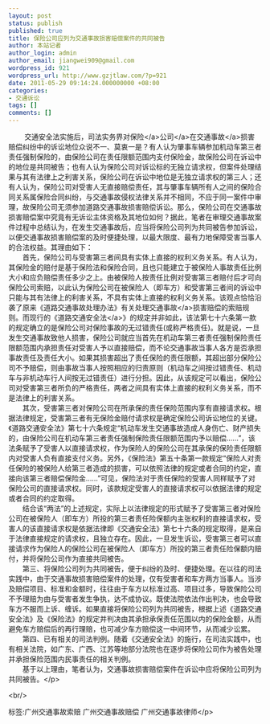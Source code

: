 ```yaml
---
layout: post
status: publish
published: true
title: 保险公司应列为交通事故损害赔偿案件的共同被告
author: 本站记者
author_login: admin
author_email: jiangwei909@gmail.com
wordpress_id: 921
wordpress_url: http://www.gzjtlaw.com/?p=921
date: 2011-05-29 09:14:24.000000000 +08:00
categories:
- 交通诉讼
tags: []
comments: []
---
```

<p><p>　　 交通安全法实施后，司法实务界对<a><a>保险<&#47;a>公司<&#47;a>在<a>交通事故<&#47;a>损害赔偿纠纷中的诉讼地位众说不一、莫衷一是？有人认为肇事车辆参加机动车第三者责任强制保险的，由保险公司在责任限额范围内支付保险金，故保险公司在诉讼中的地位是共同被告；也有人认为保险公司对诉讼标的无独立请求权，但案件处理结果与其有法律上之利害关系，保险公司在诉讼中地位是无独立请求权的第三人；还有人认为，保险公司对受害人无直接赔偿责任，其与肇事车辆所有人之间的保险合同关系属保险合同纠纷，与交通事故侵权法律关系并不相同，不应于同一案件中审理，故保险公司无须参加道路交通事故损害赔偿诉讼。那么，保险公司在交通事故损害赔偿案中究竟有无诉讼主体资格及其地位如何？据此，笔者在审理交通事故案件过程中总结认为，在发生交通事故后，应当将保险公司列为共同被告参加诉讼，以便交通事故损害赔偿案的及时便捷处理，以最大限度、最有力地保障受害当事人的合法权益。其理由如下： <br>　　首先，保险公司与受害第三者间具有实体上直接的权利义务关系。有人认为，其保险金的赔付是基于保险法和保险合同，且也只能建立于被保险人事故责任比例大小和应负赔偿责任多少之上。由被保险人按责任比例对受害第三者赔付后才可向保险公司索赔，以此认为保险公司在被保险人（即车方）和受害第三者间的诉讼中只能与其有法律上的利害关系，不具有实体上直接的权利义务关系。该观点恰恰沿袭了原来《道路交通事故处理办法》有关<a>处理交通事故<&#47;a>损害赔偿的索赔规则。而现行的《<a>道路交通安全法<&#47;a>》的规定并非如此，该法第七十六条第一款的规定确立的是保险公司对保险事故的无过错责任(或称严格责任)。就是说，一旦发生交通事故致他人损害，保险公司就应当首先在机动车第三者责任强制保险责任限额范围内承担责任对受害人予以直接赔偿，而不论交通事故当事人各方是否承担事故责任及责任大小。如果其损害超出了责任保险的责任限额，其超出部分保险公司不予赔偿，则由事故当事人按照相应的归责原则（机动车之间按过错责任、机动车与非机动车行人间按无过错责任）进行分担。因此，从该规定可以看出，保险公司对受害第三者所负的严格责任，两者之间具有实体上直接的权利义务关系，而不是法律上的利害关系。 <br>　　其次，受害第三者对保险公司在所承保的责任保险范围内享有直接请求权。根据法律规定，受害第三者有无保险金赔付请求权是确定保险公司诉讼地位的关键。《道路交通安全法》第七十六条规定&ldquo;机动车发生交通事故造成人身伤亡、财产损失的，由保险公司在机动车第三者责任强制保险责任限额范围内予以赔偿&hellip;&hellip;&rdquo;，该法条赋予了受害人以直接请求权，作为保险人的保险公司在其承保的保险责任限额内对受害人负有直接支付义务。另外，《保险法》第五十条第一款规定&ldquo;保险人对责任保险的被保险人给第三者造成的损害，可以依照法律的规定或者合同的约定，直接向该第三者赔偿保险金&hellip;&hellip;&rdquo;可见，保险法对于责任保险的受害人同样赋予了对保险公司的直接请求权。同时，该款规定受害人的直接请求权可以依据法律的规定或者合同的约定取得。 <br>　　结合该&ldquo;两法&rdquo;的上述规定，实际上以法律规定的形式赋予了受害第三者对保险公司在被保险人（即车方）所投的第三者责任险保额内主张权利的直接请求权，受害人的该直接请求权是依据法律即《交通安全法》第七十六条的规定取得，是来自于法律直接规定的请求权，且独立存在。因此，一旦发生诉讼，受害第三者可以直接请求作为保险人的保险公司在被保险人（即车方）所投的第三者责任险保额内赔付，并将保险公司作为直接共同被告。 <br>　　第三、将保险公司列为共同被告，便于纠纷的及时、便捷处理。在以往的司法实践中，由于交通事故损害赔偿案件的处理，仅有受害者和车方两方当事人。当涉及赔偿项目、标准和金额时，往往由于车方以标准过高、项目过多，导致保险公司不予理赔为由与受害者发生争执，达不成协议。既使法院依法作出判决，也会导致车方不服而上诉、缠诉。如果直接将保险公司列为共同被告，根据上述《道路交通安全法》及《保险法》的规定并判决由其承担承保责任范围以内的保险金额，从而避免车方赔偿后的再行理赔，也可减少车方赔偿这一中间环节，从而减少讼累。 <br>　　第四、已有相关的司法判例。随着《交通安全法》的施行，在司法实践中，也有相关法院，如广东、广西、江苏等地部分法院也在逐步将保险公司作为被告处理并承担保险范围内民事责任的相关判例。 <br>　　基于以上理由，笔者认为，交通事故损害赔偿案件在诉讼中应将保险公司列为共同被告。<&#47;p><br&#47;><p>标签:广州交通事故索赔 广州交通事故赔偿 广州交通事故律师<&#47;p>
